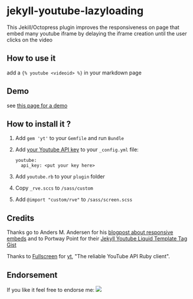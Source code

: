 jekyll-youtube-lazyloading
==========================

This Jekill/Octopress plugin improves the responsiveness on page that embed many youtube iframe by delaying the iframe creation until the user clicks on the video

## How to use it 

add a ```{% youtube <videoid> %}``` in your markdown page

## Demo 
  
see [this page for a demo](http://erossignon.github.com/blog/2012/11/22/10-awsome-applications-with-raspberry-pi/)


## How to install it ?

1. Add ```gem 'yt'``` to your ```Gemfile``` and run ```Bundle```
2. Add [your Youtube API key](https://github.com/Fullscreen/yt#apps-that-do-not-require-user-interactions) to your ```_config.yml``` file:

    ```
    youtube:
      api_key: <put your key here>
    ```
3. Add ```youtube.rb``` to your ```plugin``` folder
4. Copy ```_rve.sccs``` to ```/sass/custom```
5. Add ```@import "custom/rve"``` to  ```/sass/screen.scss```

## Credits

Thanks go to Anders M. Andersen for his [blogpost about responsive embeds](http://amobil.se/2011/11/responsive-embeds/) and to Portway Point for their [Jekyll Youtube Liquid Template Tag Gist](http://www.portwaypoint.co.uk/jekyll-youtube-liquid-template-tag-gist/)

Thanks to [Fullscreen](http://www.fullscreen.com/) for [yt](https://github.com/Fullscreen/yt), "The reliable YouTube API Ruby client".

## Endorsement

If you like it feel free to endorse me: [![](http://api.coderwall.com/erossignon/endorsecount.png)](http://coderwall.com/erossignon)
